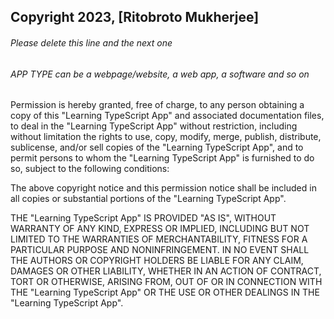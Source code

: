 ## Copyright 2023, [Ritobroto Mukherjee]

###### Please delete this line and the next one
###### APP TYPE can be a webpage/website, a web app, a software and so on

Permission is hereby granted, free of charge, to any person obtaining a copy of this "Learning TypeScript App" and associated documentation files, to deal in the "Learning TypeScript App" without restriction, including without limitation the rights to use, copy, modify, merge, publish, distribute, sublicense, and/or sell copies of the "Learning TypeScript App", and to permit persons to whom the "Learning TypeScript App" is furnished to do so, subject to the following conditions:

The above copyright notice and this permission notice shall be included in all copies or substantial portions of the "Learning TypeScript App".

THE "Learning TypeScript App" IS PROVIDED "AS IS", WITHOUT WARRANTY OF ANY KIND, EXPRESS OR IMPLIED, INCLUDING BUT NOT LIMITED TO THE WARRANTIES OF MERCHANTABILITY, FITNESS FOR A PARTICULAR PURPOSE AND NONINFRINGEMENT. IN NO EVENT SHALL THE AUTHORS OR COPYRIGHT HOLDERS BE LIABLE FOR ANY CLAIM, DAMAGES OR OTHER LIABILITY, WHETHER IN AN ACTION OF CONTRACT, TORT OR OTHERWISE, ARISING FROM, OUT OF OR IN CONNECTION WITH THE "Learning TypeScript App" OR THE USE OR OTHER DEALINGS IN THE "Learning TypeScript App".
